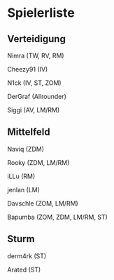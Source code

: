 Spielerliste
==========

Verteidigung
----------

Nimra (TW, RV, RM)

Cheezy91 (IV)

N1ck (IV, ST, ZOM)

DerGraf (Allrounder)

Siggi (AV, LM/RM)

Mittelfeld
----------

Naviq (ZDM)

Rooky (ZDM, LM/RM)

iLLu (RM)

jenlan (LM)

Davschle (ZOM, LM/RM)

Bapumba (ZOM, ZDM, LM/RM, ST)

Sturm
----------

derm4rk (ST)

Arated (ST)
